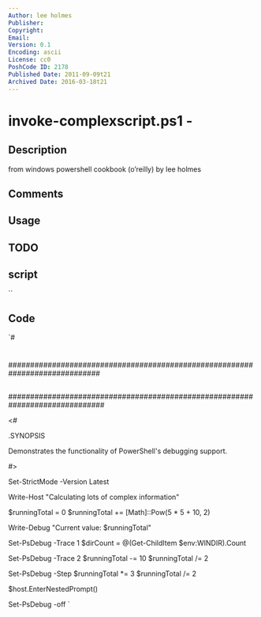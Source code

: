 ```yaml
---
Author: lee holmes
Publisher: 
Copyright: 
Email: 
Version: 0.1
Encoding: ascii
License: cc0
PoshCode ID: 2178
Published Date: 2011-09-09t21
Archived Date: 2016-03-18t21
---
```


# invoke-complexscript.ps1 - 

## Description

from windows powershell cookbook (o’reilly) by lee holmes

## Comments



## Usage



## TODO



## script

``

## Code

`#
 #
 #############################################################################
 ##
 ##
 ##
 ##############################################################################
 
 <#
 
 .SYNOPSIS
 
 Demonstrates the functionality of PowerShell's debugging support.
 
 #>
 
 Set-StrictMode -Version Latest
 
 Write-Host "Calculating lots of complex information"
 
 $runningTotal = 0
 $runningTotal += [Math]::Pow(5 * 5 + 10, 2)
 
 Write-Debug "Current value: $runningTotal"
 
 Set-PsDebug -Trace 1
 $dirCount = @(Get-ChildItem $env:WINDIR).Count
 
 Set-PsDebug -Trace 2
 $runningTotal -= 10
 $runningTotal /= 2
 
 Set-PsDebug -Step
 $runningTotal *= 3
 $runningTotal /= 2
 
 $host.EnterNestedPrompt()
 
 Set-PsDebug -off
`


